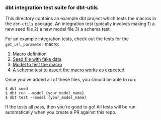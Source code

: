 ### dbt integration test suite for dbt-utils

This directory contains an example dbt project which tests the macros in the `dbt-utils` package. An integration test typically involves making 1) a new seed file 2) a new model file 3) a schema test.

For an example integration tests, check out the tests for the `get_url_parameter` macro:

1. [Macro definition](https://github.com/fishtown-analytics/dbt-utils/blob/master/macros/web/get_url_parameter.sql)
2. [Seed file with fake data](https://github.com/fishtown-analytics/dbt-utils/blob/master/integration_tests/data/web/data_urls.csv)
3. [Model to test the macro](https://github.com/fishtown-analytics/dbt-utils/blob/master/integration_tests/models/web/test_urls.sql)
4. [A schema test to assert the macro works as expected](https://github.com/fishtown-analytics/dbt-utils/blob/master/integration_tests/models/web/schema.yml#L2)


Once you've added all of these files, you should be able to run:
```
$ dbt seed
$ dbt run --model {your_model_name}
$ dbt test --model {your_model_name}
```

If the tests all pass, then you're good to go! All tests will be run automatically when you create a PR against this repo.
